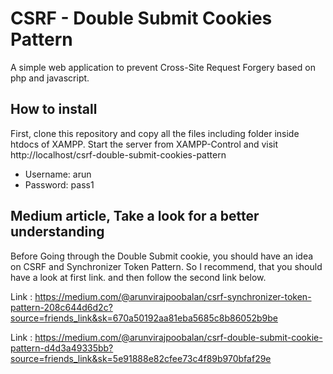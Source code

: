 # CSRF - Double Submit Cookies Pattern
A simple web application to prevent Cross-Site Request Forgery based on php and javascript.

## How to install
First, clone this repository and copy all the files including folder inside htdocs of XAMPP. Start the server from XAMPP-Control and visit http://localhost/csrf-double-submit-cookies-pattern

- Username: arun 
- Password: pass1

## Medium article, Take a look for a better understanding

Before Going through the Double Submit cookie, you should have an idea on CSRF and Synchronizer Token Pattern. So I recommend, that you should have a look at first link. and then follow the second link below.

Link : https://medium.com/@arunvirajpoobalan/csrf-synchronizer-token-pattern-208c644d6d2c?source=friends_link&sk=670a50192aa81eba5685c8b86052b9be

Link : https://medium.com/@arunvirajpoobalan/csrf-double-submit-cookie-pattern-d4d3a49335bb?source=friends_link&sk=5e91888e82cfee73c4f89b970bfaf29e
